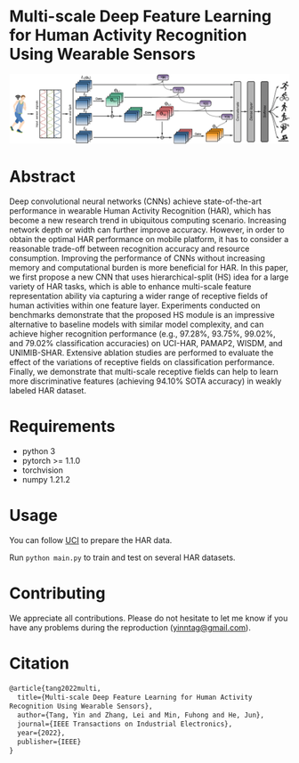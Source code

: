 # Multi-scale Deep Feature Learning for Human Activity Recognition Using Wearable Sensors
![Image text](https://github.com/yinntag/Multi-scale-deep-feature-learning/blob/main/Model/model.png)
# Abstract
  Deep convolutional neural networks (CNNs) achieve state-of-the-art performance in wearable Human Activity Recognition (HAR), which has become a new research trend in ubiquitous computing scenario. Increasing network depth or width can further improve accuracy. However, in order to obtain the optimal HAR performance on mobile platform, it has to consider a reasonable trade-off between recognition accuracy and resource consumption. Improving the performance of CNNs without increasing memory and computational burden is more beneficial for HAR. In this paper, we first propose a new CNN that uses hierarchical-split (HS) idea for a large variety of HAR tasks, which is able to enhance multi-scale feature representation ability via capturing a wider range of receptive fields of human activities within one feature layer. Experiments conducted on benchmarks demonstrate that the proposed HS module is an impressive alternative to baseline models with similar model complexity, and can achieve higher recognition performance (e.g., 97.28%, 93.75%, 99.02%, and 79.02% classification accuracies) on UCI-HAR, PAMAP2, WISDM, and UNIMIB-SHAR. Extensive ablation studies are performed to evaluate the effect of the variations of receptive fields on classification performance. Finally, we demonstrate that multi-scale receptive fields can help to learn more discriminative features (achieving 94.10% SOTA accuracy) in weakly labeled HAR dataset.
# Requirements
- python 3
- pytorch >= 1.1.0
- torchvision
- numpy 1.21.2
# Usage
You can follow [UCI](https://archive.ics.uci.edu/ml/datasets/human+activity+recognition+using+smartphones) to prepare the HAR data.

Run `python main.py` to train and test on several HAR datasets. 
# Contributing
We appreciate all contributions. Please do not hesitate to let me know if you have any problems during the reproduction (yinntag@gmail.com).

# Citation
```
@article{tang2022multi,
  title={Multi-scale Deep Feature Learning for Human Activity Recognition Using Wearable Sensors},
  author={Tang, Yin and Zhang, Lei and Min, Fuhong and He, Jun},
  journal={IEEE Transactions on Industrial Electronics},
  year={2022},
  publisher={IEEE}
}
```

